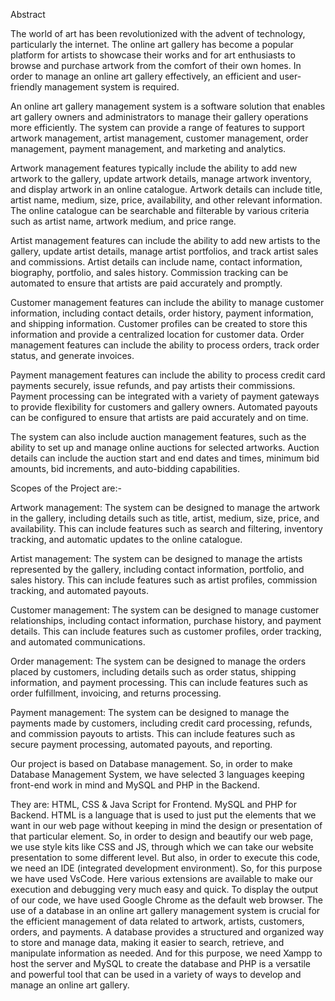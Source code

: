 Abstract

The world of art has been revolutionized with the advent of technology, particularly the internet. The online art gallery has become a popular platform for artists to showcase their works and for art enthusiasts to browse and purchase artwork from the comfort of their own homes. In order to manage an online art gallery effectively, an efficient and user-friendly management system is required.

An online art gallery management system is a software solution that enables art gallery owners and administrators to manage their gallery operations more efficiently. The system can provide a range of features to support artwork management, artist management, customer management, order management, payment management, and marketing and analytics.

Artwork management features typically include the ability to add new artwork to the gallery, update artwork details, manage artwork inventory, and display artwork in an online catalogue. Artwork details can include title, artist name, medium, size, price, availability, and other relevant information. The online catalogue can be searchable and filterable by various criteria such as artist name, artwork medium, and price range.

Artist management features can include the ability to add new artists to the gallery, update artist details, manage artist portfolios, and track artist sales and commissions. Artist details can include name, contact information, biography, portfolio, and sales history. Commission tracking can be automated to ensure that artists are paid accurately and promptly.

Customer management features can include the ability to manage customer information, including contact details, order history, payment information, and shipping information. Customer profiles can be created to store this information and provide a centralized location for customer data. Order management features can include the ability to process orders, track order status, and generate invoices.

Payment management features can include the ability to process credit card payments securely, issue refunds, and pay artists their commissions. Payment processing can be integrated with a variety of payment gateways to provide flexibility for customers and gallery owners. Automated payouts can be configured to ensure that artists are paid accurately and on time.

The system can also include auction management features, such as the ability to set up and manage online auctions for selected artworks. Auction details can include the auction start and end dates and times, minimum bid amounts, bid increments, and auto-bidding capabilities.

Scopes of the Project are:-

Artwork management: The system can be designed to manage the artwork in the gallery, including details such as title, artist, medium, size, price, and availability. This can include features such as search and filtering, inventory tracking, and automatic updates to the online catalogue.

Artist management: The system can be designed to manage the artists represented by the gallery, including contact information, portfolio, and sales history. This can include features such as artist profiles, commission tracking, and automated payouts.

Customer management: The system can be designed to manage customer relationships, including contact information, purchase history, and payment details. This can include features such as customer profiles, order tracking, and automated communications.

Order management: The system can be designed to manage the orders placed by customers, including details such as order status, shipping information, and payment processing. This can include features such as order fulfillment, invoicing, and returns processing.

Payment management: The system can be designed to manage the payments made by customers, including credit card processing, refunds, and commission payouts to artists. This can include features such as secure payment processing, automated payouts, and reporting.

Our project is based on Database management.
So, in order to make Database Management System, we have selected 3 languages keeping front-end work in mind and MySQL and PHP in the Backend.

They are: HTML, CSS & Java Script for Frontend.
MySQL and PHP for Backend.
HTML is a language that is used to just put the elements that we want in our web page without keeping in mind the design or presentation of that particular element. 
So, in order to design and beautify our web page, we use style kits like CSS and JS, through which we can take our website presentation to some different level. 
But also, in order to execute this code, we need an IDE (integrated development environment). 
So, for this purpose we have used VsCode. Here various extensions are available to make our execution and debugging very much easy and quick. 
To display the output of our code, we have used Google Chrome as the default web browser. 
The use of a database in an online art gallery management system is crucial for the efficient management of data related to artwork, artists, customers, orders, and payments. 
A database provides a structured and organized way to store and manage data, making it easier to search, retrieve, and manipulate information as needed. 
And for this purpose, we need Xampp to host the server and MySQL to create the database and PHP is a versatile and powerful tool that can be used in a variety of ways to develop and manage an online art gallery.
